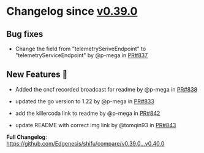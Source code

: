 # Changelog since [v0.39.0](https://github.com/Edgenesis/shifu/releases/tag/v0.39.0)

## Bug fixes

* Change the field from "telemetrySeriveEndpoint" to "telemetryServiceEndpoint" by @p-mega in [PR#837](https://github.com/Edgenesis/shifu/pull/837)

## New Features 🎉

* Added the cncf recorded broadcast for readme by @p-mega in [PR#838](https://github.com/Edgenesis/shifu/pull/838)

* updated the go version to 1.22 by @p-mega in [PR#833](https://github.com/Edgenesis/shifu/pull/833)

* add the killercoda link to readme by @p-mega in [PR#842](https://github.com/Edgenesis/shifu/pull/842)

* update README with correct img link by @tomqin93 in [PR#843](https://github.com/Edgenesis/shifu/pull/843)

**Full Changelog**: https://github.com/Edgenesis/shifu/compare/v0.39.0...v0.40.0